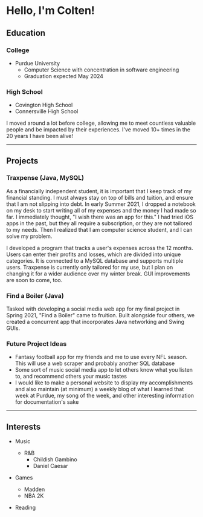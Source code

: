# Hello, I'm Colten!

## Education

### College
* Purdue University
    * Computer Science with concentration in software engineering
    * Graduation expected May 2024

### High School

* Covington High School
* Connersville High School

I moved around a lot before college, allowing me to meet countless valuable people and be impacted by their experiences. I've moved 10+ times in the 20 years I have been alive!

---

## Projects
### Traxpense (Java, MySQL)
    
   As a financially independent student, it is important that I keep track of my financial standing. I must always stay on top of bills and tuition, and ensure that I am not slipping into debt. In early Summer 2021, I dropped a notebook on my desk to start writing all of my expenses and the money I had made so far. I immediately thought, "I wish there was an app for this." I had tried iOS apps in the past, but they all require a subscription, or they are not tailored to my needs. Then I realized that I am computer science student, and I can solve my problem.
   
   I developed a program that tracks a user's expenses across the 12 months. Users can enter their profits and losses, which are divided into unique categories. It is connected to a MySQL database and supports multiple users. Traxpense is currently only tailored for my use, but I plan on changing it for a wider audience over my winter break. GUI improvements are soon to come, too.
   

### Find a Boiler (Java)
Tasked with developing a social media web app for my final project in Spring 2021, "Find a Boiler" came to fruition. Built alongside four others, we created a concurrent app that incorporates Java networking and Swing GUIs.

### Future Project Ideas
* Fantasy football app for my friends and me to use every NFL season. This will use a web scraper and probably another SQL database
* Some sort of music social media app to let others know what you listen to, and recommend others your music tastes
* I would like to make a personal website to display my accomplishments and also maintain (at minimum) a weekly blog of what I learned that week at Purdue, my song of the week, and other interesting information for documentation's sake

---

## Interests

* Music
    * R&B
        * Childish Gambino
        * Daniel Caesar


* Games
    * Madden
    * NBA 2K

* Reading
